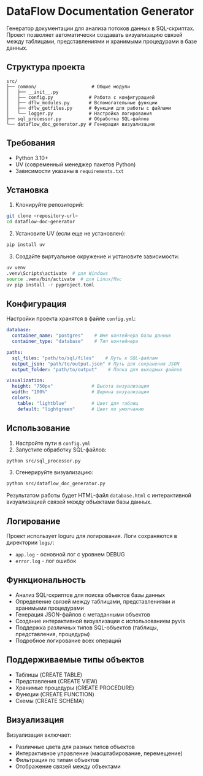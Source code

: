 # DataFlow Documentation Generator

Генератор документации для анализа потоков данных в SQL-скриптах. Проект позволяет автоматически создавать визуализацию связей между таблицами, представлениями и хранимыми процедурами в базе данных.

## Структура проекта

```
src/
├── common/                    # Общие модули
│   ├── __init__.py
│   ├── config.py             # Работа с конфигурацией
│   ├── dflw_modules.py       # Вспомогательные функции
│   ├── dflw_getfiles.py      # Функции для работы с файлами
│   └── logger.py             # Настройка логирования
├── sql_processor.py          # Обработка SQL-файлов
└── dataflow_doc_generator.py # Генерация визуализации
```

## Требования

- Python 3.10+
- UV (современный менеджер пакетов Python)
- Зависимости указаны в `requirements.txt`

## Установка

1. Клонируйте репозиторий:
```bash
git clone <repository-url>
cd dataflow-doc-generator
```

2. Установите UV (если еще не установлен):
```bash
pip install uv
```

3. Создайте виртуальное окружение и установите зависимости:
```bash
uv venv
.venv\Scripts\activate  # для Windows
source .venv/bin/activate  # для Linux/Mac
uv pip install -r pyproject.toml
```

## Конфигурация

Настройки проекта хранятся в файле `config.yml`:

```yaml
database:
  container_name: "postgres"    # Имя контейнера базы данных
  container_type: "database"    # Тип контейнера

paths:
  sql_files: "path/to/sql/files"    # Путь к SQL-файлам
  output_json: "path/to/output.json" # Путь для сохранения JSON
  output_folder: "path/to/output"    # Папка для выходных файлов

visualization:
  height: "750px"              # Высота визуализации
  width: "100%"                # Ширина визуализации
  colors:
    table: "lightblue"         # Цвет для таблиц
    default: "lightgreen"      # Цвет по умолчанию
```

## Использование

1. Настройте пути в `config.yml`
2. Запустите обработку SQL-файлов:
```bash
python src/sql_processor.py
```
3. Сгенерируйте визуализацию:
```bash
python src/dataflow_doc_generator.py
```

Результатом работы будет HTML-файл `database.html` с интерактивной визуализацией связей между объектами базы данных.

## Логирование

Проект использует loguru для логирования. Логи сохраняются в директории `logs/`:
- `app.log` - основной лог с уровнем DEBUG
- `error.log` - лог ошибок

## Функциональность

- Анализ SQL-скриптов для поиска объектов базы данных
- Определение связей между таблицами, представлениями и хранимыми процедурами
- Генерация JSON-файлов с метаданными объектов
- Создание интерактивной визуализации с использованием pyvis
- Поддержка различных типов SQL-объектов (таблицы, представления, процедуры)
- Подробное логирование всех операций

## Поддерживаемые типы объектов

- Таблицы (CREATE TABLE)
- Представления (CREATE VIEW)
- Хранимые процедуры (CREATE PROCEDURE)
- Функции (CREATE FUNCTION)
- Схемы (CREATE SCHEMA)

## Визуализация

Визуализация включает:
- Различные цвета для разных типов объектов
- Интерактивное управление (масштабирование, перемещение)
- Фильтрация по типам объектов
- Отображение связей между объектами